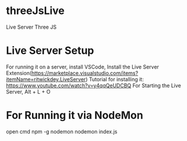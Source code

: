 # threeJsLive
 Live Server Three JS 
# Live Server Setup
For running it on a server, install VSCode, Install the Live Server Extension(https://marketplace.visualstudio.com/items?itemName=ritwickdey.LiveServer)
Tutorial for installing it: https://www.youtube.com/watch?v=y4qqQeUDCBQ
For Starting the Live Server, Alt + L + O
# For Running it via NodeMon
open cmd
npm -g nodemon
nodemon index.js
